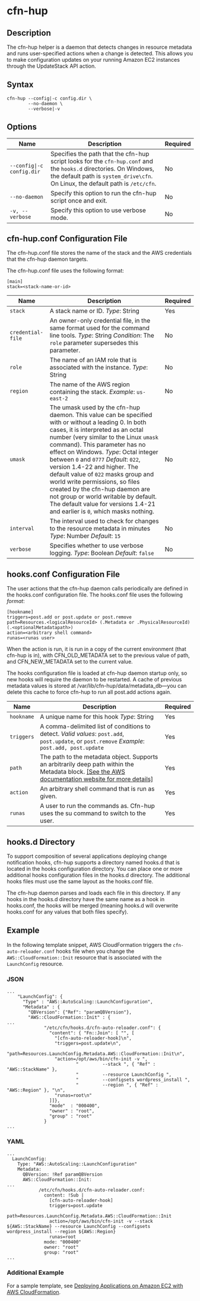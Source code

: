 # cfn\-hup<a name="cfn-hup"></a>

## Description<a name="cfn-hup-Description"></a>

The cfn\-hup helper is a daemon that detects changes in resource metadata and runs user\-specified actions when a change is detected\. This allows you to make configuration updates on your running Amazon EC2 instances through the UpdateStack API action\.

## Syntax<a name="cfn-hup-Syntax"></a>

```
cfn-hup --config|-c config.dir \
        --no-daemon \
        --verbose|-v
```

## Options<a name="cfn-hup-options"></a>


| Name | Description | Required | 
| --- | --- | --- | 
|   `--config\|-c config.dir`   |  Specifies the path that the cfn\-hup script looks for the `cfn-hup.conf` and the `hooks.d` directories\. On Windows, the default path is `system_drive\cfn`\. On Linux, the default path is `/etc/cfn`\.  |  No  | 
|   `--no-daemon`   |  Specify this option to run the cfn\-hup script once and exit\.  |  No  | 
|   `-v, --verbose `   |  Specify this option to use verbose mode\.  |  No  | 

## cfn\-hup\.conf Configuration File<a name="cfn-hup-config-file"></a>

The cfn\-hup\.conf file stores the name of the stack and the AWS credentials that the cfn\-hup daemon targets\.

The cfn\-hup\.conf file uses the following format:

```
[main]
stack=<stack-name-or-id>
```


| Name | Description | Required | 
| --- | --- | --- | 
|   `stack`   |  A stack name or ID\. *Type*: String  |  Yes  | 
|   `credential-file`   |  An owner\-only credential file, in the same format used for the command line tools\. *Type*: String *Condition*: The `role` parameter supersedes this parameter\.  |  No  | 
|   `role`   |  The name of an IAM role that is associated with the instance\. *Type*: String  |  No  | 
|   `region`   |  The name of the AWS region containing the stack\. *Example*: `us-east-2`  |  No  | 
|   `umask`   |  The umask used by the cfn\-hup daemon\. This value can be specified with or without a leading 0\. In both cases, it is interpreted as an octal number \(very similar to the Linux `umask` command\)\. This parameter has no effect on Windows\. *Type*: Octal integer between `0` and `0777` *Default*: `022`, version 1\.4\-22 and higher\. The default value of `022` masks group and world write permissions, so files created by the cfn\-hup daemon are not group or world writable by default\. The default value for versions 1\.4\-21 and earlier is `0`, which masks nothing\.  |  No  | 
|   `interval`   |  The interval used to check for changes to the resource metadata in minutes *Type*: Number *Default*: `15`  |  No  | 
|   `verbose`   |  Specifies whether to use verbose logging\. *Type*: Boolean *Default*: `false`  |  No  | 

## hooks\.conf Configuration File<a name="cfn-hup-hook-file"></a>

The user actions that the cfn\-hup daemon calls periodically are defined in the hooks\.conf configuration file\. The hooks\.conf file uses the following *format*:

```
[hookname]
triggers=post.add or post.update or post.remove
path=Resources.<logicalResourceId> (.Metadata or .PhysicalResourceId)(.<optionalMetadatapath>)
action=<arbitrary shell command>
runas=<runas user>
```

When the action is run, it is run in a copy of the current environment \(that cfn\-hup is in\), with CFN\_OLD\_METADATA set to the previous value of path, and CFN\_NEW\_METADATA set to the current value\.

The hooks configuration file is loaded at cfn\-hup daemon startup only, so new hooks will require the daemon to be restarted\. A cache of previous metadata values is stored at /var/lib/cfn\-hup/data/metadata\_db—you can delete this cache to force cfn\-hup to run all post\.add actions again\.


| Name | Description | Required | 
| --- | --- | --- | 
|   `hookname`   |  A unique name for this hook *Type*: String  |  Yes  | 
|   `triggers`   |  A comma\-delimited list of conditions to detect\. *Valid values*: `post.add`, `post.update`, or `post.remove` *Example*: `post.add, post.update`  |  Yes  | 
|   `path`   |  The path to the metadata object\. Supports an arbitrarily deep path within the Metadata block\. [\[See the AWS documentation website for more details\]](http://docs.aws.amazon.com/AWSCloudFormation/latest/UserGuide/cfn-hup.html)  |  Yes  | 
|   `action`   |  An arbitrary shell command that is run as given\.  |  Yes  | 
|   `runas`   |  A user to run the commands as\. Cfn\-hup uses the su command to switch to the user\.  |  Yes  | 

## hooks\.d Directory<a name="cfn-hup-hooks-dir"></a>

To support composition of several applications deploying change notification hooks, cfn\-hup supports a directory named hooks\.d that is located in the hooks configuration directory\. You can place one or more additional hooks configuration files in the hooks\.d directory\. The additional hooks files must use the same layout as the hooks\.conf file\.

The cfn\-hup daemon parses and loads each file in this directory\. If any hooks in the hooks\.d directory have the same name as a hook in hooks\.conf, the hooks will be merged \(meaning hooks\.d will overwrite hooks\.conf for any values that both files specify\)\.

## Example<a name="cfn-hup-example"></a>

In the following template snippet, AWS CloudFormation triggers the `cfn-auto-reloader.conf` hooks file when you change the `AWS::CloudFormation::Init` resource that is associated with the `LaunchConfig` resource\.

### JSON<a name="cfn-hup-example.json"></a>

```
...
    "LaunchConfig": {
      "Type" : "AWS::AutoScaling::LaunchConfiguration",
      "Metadata" : {
        "QBVersion": {"Ref": "paramQBVersion"},
        "AWS::CloudFormation::Init" : {
...
              "/etc/cfn/hooks.d/cfn-auto-reloader.conf": {
                "content": { "Fn::Join": [ "", [
                  "[cfn-auto-reloader-hook]\n",
                  "triggers=post.update\n",
                  "path=Resources.LaunchConfig.Metadata.AWS::CloudFormation::Init\n",
                  "action=/opt/aws/bin/cfn-init -v ",
                          "         --stack ", { "Ref" : "AWS::StackName" },
                          "         --resource LaunchConfig ",
                          "         --configsets wordpress_install ",
                          "         --region ", { "Ref" : "AWS::Region" }, "\n",
                  "runas=root\n"
                ]]},          
                "mode"  : "000400",
                "owner" : "root",
                "group" : "root"
              }
...
```

### YAML<a name="cfn-hup-example.yaml"></a>

```
...
  LaunchConfig:
    Type: "AWS::AutoScaling::LaunchConfiguration"
    Metadata:
      QBVersion: !Ref paramQBVersion
      AWS::CloudFormation::Init:
...
            /etc/cfn/hooks.d/cfn-auto-reloader.conf:
              content: !Sub |
                [cfn-auto-reloader-hook]
                triggers=post.update
                path=Resources.LaunchConfig.Metadata.AWS::CloudFormation::Init
                action=/opt/aws/bin/cfn-init -v --stack ${AWS::StackName} --resource LaunchConfig --configsets wordpress_install --region ${AWS::Region}
                runas=root
              mode: "000400"
              owner: "root"
              group: "root"
...
```

### Additional Example<a name="w6131ab1c25c38c35c15b8"></a>

For a sample template, see [Deploying Applications on Amazon EC2 with AWS CloudFormation](deploying.applications.md)\.